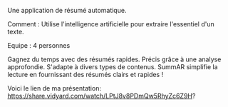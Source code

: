  Une application de résumé automatique.

Comment : Utilise l'intelligence artificielle pour extraire l'essentiel d'un texte.

Equipe : 4 personnes


Gagnez du temps avec des résumés rapides.
Précis grâce à une analyse approfondie.
S'adapte à divers types de contenus.
SummAR simplifie la lecture en fournissant des résumés clairs et rapides !


Voici le lien de ma présentation: https://share.vidyard.com/watch/LPtJ8v8PDmQw5RhyZc6Z9H?

